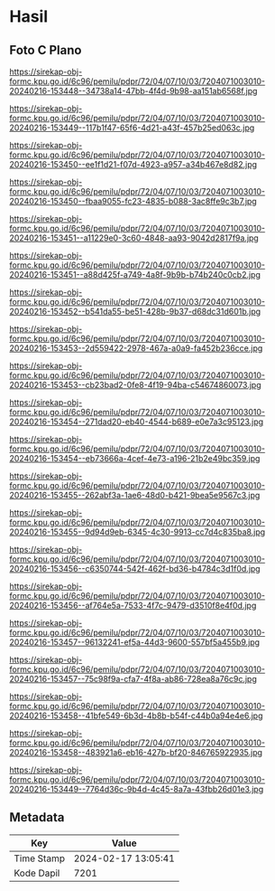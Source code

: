 # Hasil

## Foto C Plano

https://sirekap-obj-formc.kpu.go.id/6c96/pemilu/pdpr/72/04/07/10/03/7204071003010-20240216-153448--34738a14-47bb-4f4d-9b98-aa151ab6568f.jpg

https://sirekap-obj-formc.kpu.go.id/6c96/pemilu/pdpr/72/04/07/10/03/7204071003010-20240216-153449--117b1f47-65f6-4d21-a43f-457b25ed063c.jpg

https://sirekap-obj-formc.kpu.go.id/6c96/pemilu/pdpr/72/04/07/10/03/7204071003010-20240216-153450--ee1f1d21-f07d-4923-a957-a34b467e8d82.jpg

https://sirekap-obj-formc.kpu.go.id/6c96/pemilu/pdpr/72/04/07/10/03/7204071003010-20240216-153450--fbaa9055-fc23-4835-b088-3ac8ffe9c3b7.jpg

https://sirekap-obj-formc.kpu.go.id/6c96/pemilu/pdpr/72/04/07/10/03/7204071003010-20240216-153451--a11229e0-3c60-4848-aa93-9042d2817f9a.jpg

https://sirekap-obj-formc.kpu.go.id/6c96/pemilu/pdpr/72/04/07/10/03/7204071003010-20240216-153451--a88d425f-a749-4a8f-9b9b-b74b240c0cb2.jpg

https://sirekap-obj-formc.kpu.go.id/6c96/pemilu/pdpr/72/04/07/10/03/7204071003010-20240216-153452--b541da55-be51-428b-9b37-d68dc31d601b.jpg

https://sirekap-obj-formc.kpu.go.id/6c96/pemilu/pdpr/72/04/07/10/03/7204071003010-20240216-153453--2d559422-2978-467a-a0a9-fa452b236cce.jpg

https://sirekap-obj-formc.kpu.go.id/6c96/pemilu/pdpr/72/04/07/10/03/7204071003010-20240216-153453--cb23bad2-0fe8-4f19-94ba-c54674860073.jpg

https://sirekap-obj-formc.kpu.go.id/6c96/pemilu/pdpr/72/04/07/10/03/7204071003010-20240216-153454--271dad20-eb40-4544-b689-e0e7a3c95123.jpg

https://sirekap-obj-formc.kpu.go.id/6c96/pemilu/pdpr/72/04/07/10/03/7204071003010-20240216-153454--eb73666a-4cef-4e73-a196-21b2e49bc359.jpg

https://sirekap-obj-formc.kpu.go.id/6c96/pemilu/pdpr/72/04/07/10/03/7204071003010-20240216-153455--262abf3a-1ae6-48d0-b421-9bea5e9567c3.jpg

https://sirekap-obj-formc.kpu.go.id/6c96/pemilu/pdpr/72/04/07/10/03/7204071003010-20240216-153455--9d94d9eb-6345-4c30-9913-cc7d4c835ba8.jpg

https://sirekap-obj-formc.kpu.go.id/6c96/pemilu/pdpr/72/04/07/10/03/7204071003010-20240216-153456--c6350744-542f-462f-bd36-b4784c3d1f0d.jpg

https://sirekap-obj-formc.kpu.go.id/6c96/pemilu/pdpr/72/04/07/10/03/7204071003010-20240216-153456--af764e5a-7533-4f7c-9479-d3510f8e4f0d.jpg

https://sirekap-obj-formc.kpu.go.id/6c96/pemilu/pdpr/72/04/07/10/03/7204071003010-20240216-153457--96132241-ef5a-44d3-9600-557bf5a455b9.jpg

https://sirekap-obj-formc.kpu.go.id/6c96/pemilu/pdpr/72/04/07/10/03/7204071003010-20240216-153457--75c98f9a-cfa7-4f8a-ab86-728ea8a76c9c.jpg

https://sirekap-obj-formc.kpu.go.id/6c96/pemilu/pdpr/72/04/07/10/03/7204071003010-20240216-153458--41bfe549-6b3d-4b8b-b54f-c44b0a94e4e6.jpg

https://sirekap-obj-formc.kpu.go.id/6c96/pemilu/pdpr/72/04/07/10/03/7204071003010-20240216-153458--483921a6-eb16-427b-bf20-846765922935.jpg

https://sirekap-obj-formc.kpu.go.id/6c96/pemilu/pdpr/72/04/07/10/03/7204071003010-20240216-153449--7764d36c-9b4d-4c45-8a7a-43fbb26d01e3.jpg


## Metadata

| Key        | Value               |
| ---------- | ------------------- |
| Time Stamp | 2024-02-17 13:05:41 |
| Kode Dapil | 7201                |



